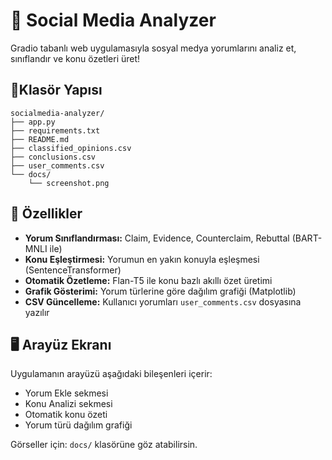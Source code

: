 # 🧠 Social Media Analyzer

Gradio tabanlı web uygulamasıyla sosyal medya yorumlarını analiz et, sınıflandır ve konu özetleri üret!

## 📂Klasör Yapısı
```
socialmedia-analyzer/
├── app.py
├── requirements.txt
├── README.md
├── classified_opinions.csv
├── conclusions.csv
├── user_comments.csv
└── docs/
    └── screenshot.png
```

## 🚀 Özellikler

- **Yorum Sınıflandırması:** Claim, Evidence, Counterclaim, Rebuttal (BART-MNLI ile)
- **Konu Eşleştirmesi:** Yorumun en yakın konuyla eşleşmesi (SentenceTransformer)
- **Otomatik Özetleme:** Flan-T5 ile konu bazlı akıllı özet üretimi
- **Grafik Gösterimi:** Yorum türlerine göre dağılım grafiği (Matplotlib)
- **CSV Güncelleme:** Kullanıcı yorumları `user_comments.csv` dosyasına yazılır


## 🖥 Arayüz Ekranı

Uygulamanın arayüzü aşağıdaki bileşenleri içerir:

- Yorum Ekle sekmesi
- Konu Analizi sekmesi
- Otomatik konu özeti
- Yorum türü dağılım grafiği

Görseller için: `docs/` klasörüne göz atabilirsin.

